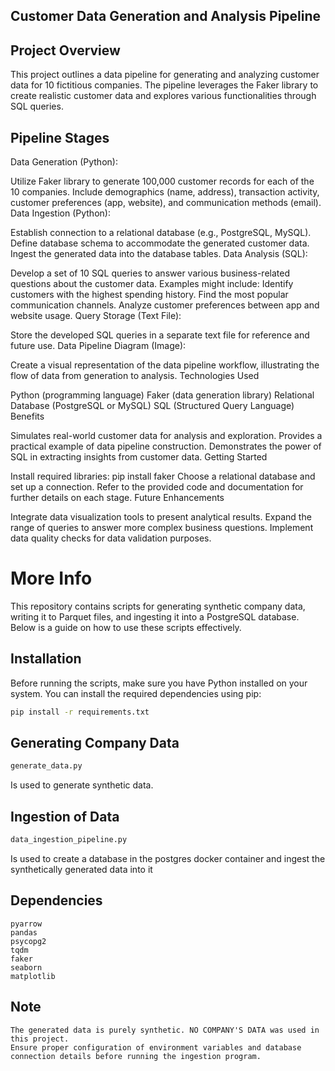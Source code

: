 ## Customer Data Generation and Analysis Pipeline
## Project Overview

This project outlines a data pipeline for generating and analyzing customer data for 10 fictitious companies. The pipeline leverages the Faker library to create realistic customer data and explores various functionalities through SQL queries.

## Pipeline Stages

Data Generation (Python):

Utilize Faker library to generate 100,000 customer records for each of the 10 companies.
Include demographics (name, address), transaction activity, customer preferences (app, website), and communication methods (email).
Data Ingestion (Python):

Establish connection to a relational database (e.g., PostgreSQL, MySQL).
Define database schema to accommodate the generated customer data.
Ingest the generated data into the database tables.
Data Analysis (SQL):

Develop a set of 10 SQL queries to answer various business-related questions about the customer data.
Examples might include:
Identify customers with the highest spending history.
Find the most popular communication channels.
Analyze customer preferences between app and website usage.
Query Storage (Text File):

Store the developed SQL queries in a separate text file for reference and future use.
Data Pipeline Diagram (Image):

Create a visual representation of the data pipeline workflow, illustrating the flow of data from generation to analysis.
Technologies Used

Python (programming language)
Faker (data generation library)
Relational Database (PostgreSQL or MySQL)
SQL (Structured Query Language)
Benefits

Simulates real-world customer data for analysis and exploration.
Provides a practical example of data pipeline construction.
Demonstrates the power of SQL in extracting insights from customer data.
Getting Started

Install required libraries: pip install faker
Choose a relational database and set up a connection.
Refer to the provided code and documentation for further details on each stage.
Future Enhancements

Integrate data visualization tools to present analytical results.
Expand the range of queries to answer more complex business questions.
Implement data quality checks for data validation purposes.

# More Info

This repository contains scripts for generating synthetic company data, writing it to Parquet files, and ingesting it into a PostgreSQL database. Below is a guide on how to use these scripts effectively.

## Installation

Before running the scripts, make sure you have Python installed on your system. You can install the required dependencies using pip:

```bash
pip install -r requirements.txt
```

## Generating Company Data
```bash
generate_data.py
```
Is used to generate synthetic data.

## Ingestion of Data
```bash
data_ingestion_pipeline.py
```
Is used to create a database in the postgres docker container and ingest the synthetically generated data into it

## Dependencies

    pyarrow
    pandas
    psycopg2
    tqdm
    faker
    seaborn
    matplotlib

## Note

    The generated data is purely synthetic. NO COMPANY'S DATA was used in this project.
    Ensure proper configuration of environment variables and database connection details before running the ingestion program.
